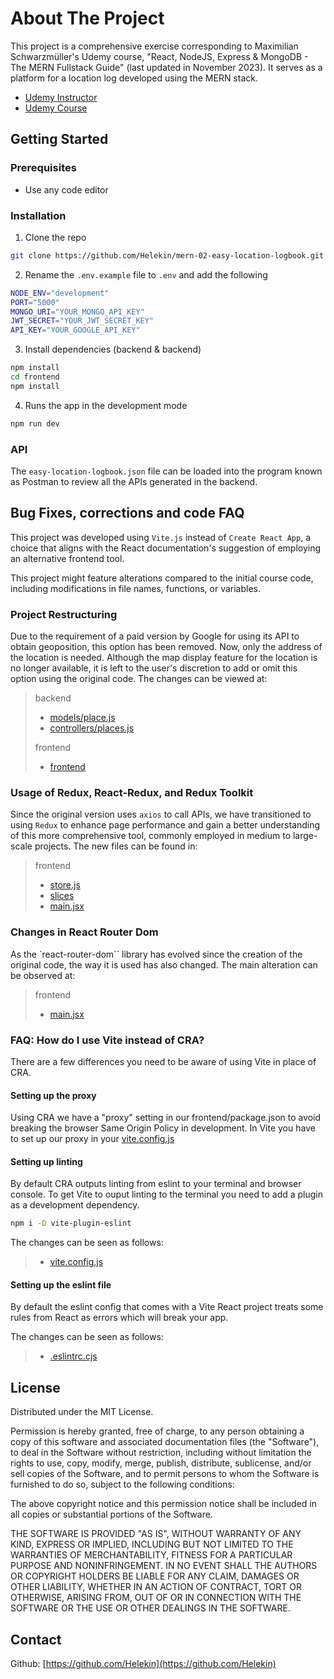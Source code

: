 # About The Project

This project is a comprehensive exercise corresponding to Maximilian Schwarzmüller's Udemy course, "React, NodeJS, Express & MongoDB - The MERN Fullstack Guide" (last updated in November 2023). It serves as a platform for a location log developed using the MERN stack.

- [Udemy Instructor](https://www.udemy.com/user/maximilian-schwarzmuller/)
- [Udemy Course](https://www.udemy.com/course/react-nodejs-express-mongodb-the-mern-fullstack-guide/)

## Getting Started

### Prerequisites

- Use any code editor

### Installation

1. Clone the repo

```sh
git clone https://github.com/Helekin/mern-02-easy-location-logbook.git
```

2. Rename the `.env.example` file to `.env` and add the following

```sh
NODE_ENV="development"
PORT="5000"
MONGO_URI="YOUR_MONGO_API_KEY"
JWT_SECRET="YOUR_JWT_SECRET_KEY"
API_KEY="YOUR_GOOGLE_API_KEY"
```

3. Install dependencies (backend & backend)

```sh
npm install
cd frontend
npm install
```

4. Runs the app in the development mode

```sh
npm run dev
```

### API

The `easy-location-logbook.json` file can be loaded into the program known as Postman to review all the APIs generated in the backend.

## Bug Fixes, corrections and code FAQ

This project was developed using `Vite.js` instead of `Create React App`, a choice that aligns with the React documentation's suggestion of employing an alternative frontend tool.

This project might feature alterations compared to the initial course code, including modifications in file names, functions, or variables.

### Project Restructuring

Due to the requirement of a paid version by Google for using its API to obtain geoposition, this option has been removed. Now, only the address of the location is needed. Although the map display feature for the location is no longer available, it is left to the user's discretion to add or omit this option using the original code.
The changes can be viewed at:

> backend
>
> - [models/place.js](https://github.com/Helekin/mern-02-easy-location-logbook/blob/main/backend/models/place.js)
> - [controllers/places.js](https://github.com/Helekin/mern-02-easy-location-logbook/blob/main/backend/controllers/place.js)
>
> frontend
>
> - [frontend](https://github.com/Helekin/mern-02-easy-location-logbook/tree/main/frontend)

### Usage of Redux, React-Redux, and Redux Toolkit

Since the original version uses `axios` to call APIs, we have transitioned to using `Redux` to enhance page performance and gain a better understanding of this more comprehensive tool, commonly employed in medium to large-scale projects.
The new files can be found in:

> frontend
>
> - [store.js](https://github.com/Helekin/mern-02-easy-location-logbook/blob/main/frontend/src/store/store.js)
> - [slices](https://github.com/Helekin/mern-02-easy-location-logbook/tree/main/frontend/src/slices)
> - [main.jsx](https://github.com/Helekin/mern-02-easy-location-logbook/blob/main/frontend/src/main.jsx)

### Changes in React Router Dom

As the `react-router-dom`` library has evolved since the creation of the original code, the way it is used has also changed.
The main alteration can be observed at:

> frontend
>
> - [main.jsx](https://github.com/Helekin/mern-02-easy-location-logbook/blob/main/frontend/src/main.jsx)

### FAQ: How do I use Vite instead of CRA?

There are a few differences you need to be aware of using Vite in place of CRA.

#### Setting up the proxy

Using CRA we have a "proxy" setting in our frontend/package.json to avoid breaking the browser Same Origin Policy in development. In Vite you have to set up our proxy in your [vite.config.js](https://github.com/Helekin/mern-02-easy-location-logbook/blob/main/frontend/vite.config.js)

#### Setting up linting

By default CRA outputs linting from eslint to your terminal and browser console. To get Vite to ouput linting to the terminal you need to add a plugin as a development dependency.

```sh
npm i -D vite-plugin-eslint
```

The changes can be seen as follows:

> - [vite.config.js](https://github.com/Helekin/mern-02-easy-location-logbook/blob/main/frontend/vite.config.js)

#### Setting up the eslint file

By default the eslint config that comes with a Vite React project treats some rules from React as errors which will break your app.

The changes can be seen as follows:

> - [.eslintrc.cjs](https://github.com/Helekin/mern-02-easy-location-logbook/blob/main/frontend/.eslintrc.cjs)

## License

Distributed under the MIT License.

Permission is hereby granted, free of charge, to any person obtaining a copy of this software and associated documentation files (the "Software"), to deal in the Software without restriction, including without limitation the rights to use, copy, modify, merge, publish, distribute, sublicense, and/or sell copies of the Software, and to permit persons to whom the Software is furnished to do so, subject to the following conditions:

The above copyright notice and this permission notice shall be included in all copies or substantial portions of the Software.

THE SOFTWARE IS PROVIDED "AS IS", WITHOUT WARRANTY OF ANY KIND, EXPRESS OR IMPLIED, INCLUDING BUT NOT LIMITED TO THE WARRANTIES OF MERCHANTABILITY, FITNESS FOR A PARTICULAR PURPOSE AND NONINFRINGEMENT. IN NO EVENT SHALL THE AUTHORS OR COPYRIGHT HOLDERS BE LIABLE FOR ANY CLAIM, DAMAGES OR OTHER LIABILITY, WHETHER IN AN ACTION OF CONTRACT, TORT OR OTHERWISE, ARISING FROM, OUT OF OR IN CONNECTION WITH THE SOFTWARE OR THE USE OR OTHER DEALINGS IN THE SOFTWARE.

## Contact

Github: [https://github.com/Helekin](https://github.com/Helekin)
